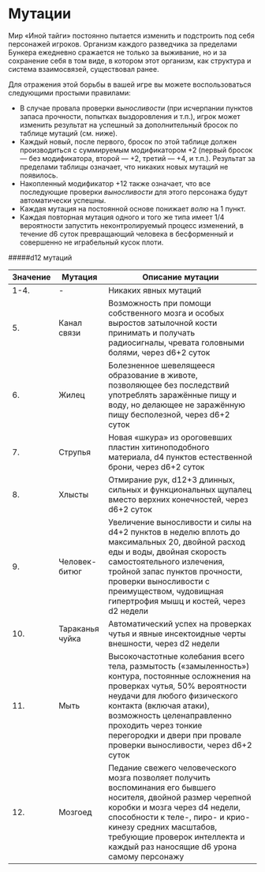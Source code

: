 # Мутации

Мир «Иной тайги» постоянно пытается изменить и подстроить под себя персонажей игроков. Организм каждого разведчика за пределами Бункера ежедневно сражается не только за выживание, но и за сохранение себя в том виде, в котором этот организм, как структура и система взаимосвязей, существовал ранее.

Для отражения этой борьбы в вашей игре вы можете воспользоваться следующими простыми правилами:

- В случае провала проверки *выносливости* (при исчерпании пунктов запаса прочности, попытках выздоровления и т.п.), игрок может изменить результат на успешный за дополнительный бросок по таблице мутаций (см. ниже).
- Каждый новый, после первого, бросок по этой таблице должен производиться с суммируемым модификатором +2 (первый бросок — без модификатора, второй — +2, третий — +4, и т.п.). Результат за пределами таблицы означает, что никаких новых мутаций не появилось.
- Накопленный модификатор +12 также означает, что все последующие проверки *выносливости* для этого персонажа будут автоматически успешны.
- Каждая мутация на постоянной основе понижает *волю* на 1 пункт.
- Каждая повторная мутация одного и того же типа имеет 1/4 вероятности запустить неконтролируемый процесс изменений, в течение d6 суток превращающий человека в бесформенный и совершенно не играбельный кусок плоти.

#####d12 мутаций

|Значение|Мутация|Описание мутации|
| ------------ | ------------ | ------------ | 
|1-4.|-|Никаких явных мутаций|
|5.|Канал связи|Возможность при помощи собственного мозга и особых выростов затылочной кости принимать и получать радиосигналы, чревата головными болями, через d6+2 суток|
|6.|Жилец|Болезненное шевелящееся образование в животе, позволяющее без последствий употреблять заражённые пищу и воду, но делающее не заражённую пищу бесполезной, через d6+2 суток|
|7.|Струпья|Новая «шкура» из ороговевших пластин хитиноподобного материала, d4 пунктов естественной брони, через d6+2 суток|
|8.|Хлысты|Отмирание рук, d12+3 длинных, сильных и функциональных щупалец вместо верхних конечностей, через d6+2 суток|
|9.|Человек-битюг|Увеличение выносливости и силы на d4+2 пунктов в неделю вплоть до максимальных 20, двойной расход еды и воды, двойная скорость самостоятельного излечения, тройной запас пунктов прочности, проверки выносливости с преимуществом, чудовищная гипертрофия мышц и костей, через d2 недели|
|10.|Тараканья чуйка|Автоматический успех на проверках чутья и явные инсектоидные черты внешности, через d2 недели|
|11.|Мыть|Высокочастотные колебания всего тела, размытость («замыленность») контура, постоянные осложнения на проверках чутья, 50% вероятности неудачи для любого физического контакта (включая атаки), возможность целенаправленно проходить через тонкие перегородки и двери при провале проверки выносливости, через d6+2 суток|
|12.|Мозгоед|Педание свежего человеческого мозга позволяет получить воспоминания его бывшего носителя, двойной размер черепной коробки и мозга через d4 недели, способности к теле-, пиро- и крио-кинезу средних масштабов, требующие проверок интеллекта и каждый раз наносящие d6 урона самому персонажу|